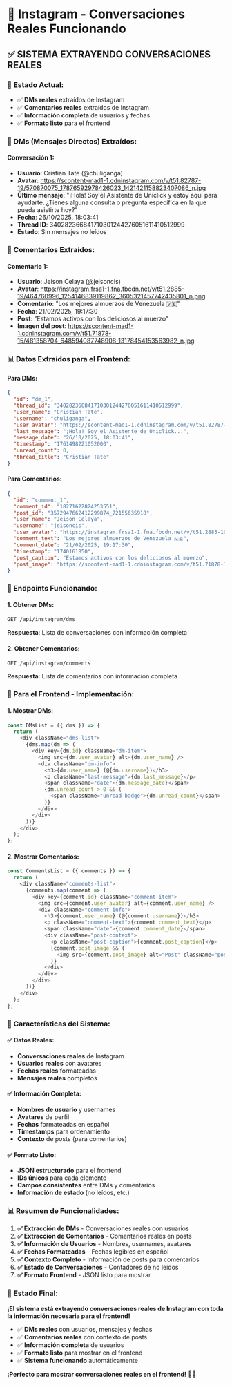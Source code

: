 # 📱 Instagram - Conversaciones Reales Funcionando

## ✅ **SISTEMA EXTRAYENDO CONVERSACIONES REALES**

### **🎯 Estado Actual:**
- ✅ **DMs reales** extraídos de Instagram
- ✅ **Comentarios reales** extraídos de Instagram
- ✅ **Información completa** de usuarios y fechas
- ✅ **Formato listo** para el frontend

### **💬 DMs (Mensajes Directos) Extraídos:**

#### **Conversación 1:**
- **Usuario**: Cristian Tate (@chuliganga)
- **Avatar**: https://scontent-mad1-1.cdninstagram.com/v/t51.82787-19/570870075_17876592978426023_1421421158823407086_n.jpg
- **Último mensaje**: "¡Hola! Soy el Asistente de Uniclick y estoy aquí para ayudarte. ¿Tienes alguna consulta o pregunta específica en la que pueda asistirte hoy?"
- **Fecha**: 26/10/2025, 18:03:41
- **Thread ID**: 340282366841710301244276051611410512999
- **Estado**: Sin mensajes no leídos

### **💬 Comentarios Extraídos:**

#### **Comentario 1:**
- **Usuario**: Jeison Celaya (@jeisoncis)
- **Avatar**: https://instagram.frsa1-1.fna.fbcdn.net/v/t51.2885-19/464760996_1254146839119862_3605321457742435801_n.png
- **Comentario**: "Los mejores almuerzos de Venezuela 🇻🇪"
- **Fecha**: 21/02/2025, 19:17:30
- **Post**: "Estamos activos con los deliciosos al muerzo"
- **Imagen del post**: https://scontent-mad1-1.cdninstagram.com/v/t51.71878-15/481358704_648594087748908_13178454153563982_n.jpg

### **📊 Datos Extraídos para el Frontend:**

#### **Para DMs:**
```json
{
  "id": "dm_1",
  "thread_id": "340282366841710301244276051611410512999",
  "user_name": "Cristian Tate",
  "username": "chuliganga",
  "user_avatar": "https://scontent-mad1-1.cdninstagram.com/v/t51.82787-19/570870075_17876592978426023_1421421158823407086_n.jpg",
  "last_message": "¡Hola! Soy el Asistente de Uniclick...",
  "message_date": "26/10/2025, 18:03:41",
  "timestamp": "1761498221052000",
  "unread_count": 0,
  "thread_title": "Cristian Tate"
}
```

#### **Para Comentarios:**
```json
{
  "id": "comment_1",
  "comment_id": "18271622824253551",
  "post_id": "3572947662412299874_72155635918",
  "user_name": "Jeison Celaya",
  "username": "jeisoncis",
  "user_avatar": "https://instagram.frsa1-1.fna.fbcdn.net/v/t51.2885-19/464760996_1254146839119862_3605321457742435801_n.png",
  "comment_text": "Los mejores almuerzos de Venezuela 🇻🇪",
  "comment_date": "21/02/2025, 19:17:30",
  "timestamp": "1740161850",
  "post_caption": "Estamos activos con los deliciosos al muerzo",
  "post_image": "https://scontent-mad1-1.cdninstagram.com/v/t51.71878-15/481358704_648594087748908_13178454153563982_n.jpg"
}
```

### **🚀 Endpoints Funcionando:**

#### **1. Obtener DMs:**
```bash
GET /api/instagram/dms
```
**Respuesta**: Lista de conversaciones con información completa

#### **2. Obtener Comentarios:**
```bash
GET /api/instagram/comments
```
**Respuesta**: Lista de comentarios con información completa

### **📱 Para el Frontend - Implementación:**

#### **1. Mostrar DMs:**
```javascript
const DMsList = ({ dms }) => {
  return (
    <div className="dms-list">
      {dms.map(dm => (
        <div key={dm.id} className="dm-item">
          <img src={dm.user_avatar} alt={dm.user_name} />
          <div className="dm-info">
            <h3>{dm.user_name} (@{dm.username})</h3>
            <p className="last-message">{dm.last_message}</p>
            <span className="date">{dm.message_date}</span>
            {dm.unread_count > 0 && (
              <span className="unread-badge">{dm.unread_count}</span>
            )}
          </div>
        </div>
      ))}
    </div>
  );
};
```

#### **2. Mostrar Comentarios:**
```javascript
const CommentsList = ({ comments }) => {
  return (
    <div className="comments-list">
      {comments.map(comment => (
        <div key={comment.id} className="comment-item">
          <img src={comment.user_avatar} alt={comment.user_name} />
          <div className="comment-info">
            <h3>{comment.user_name} (@{comment.username})</h3>
            <p className="comment-text">{comment.comment_text}</p>
            <span className="date">{comment.comment_date}</span>
            <div className="post-context">
              <p className="post-caption">{comment.post_caption}</p>
              {comment.post_image && (
                <img src={comment.post_image} alt="Post" className="post-image" />
              )}
            </div>
          </div>
        </div>
      ))}
    </div>
  );
};
```

### **🎯 Características del Sistema:**

#### **✅ Datos Reales:**
- **Conversaciones reales** de Instagram
- **Usuarios reales** con avatares
- **Fechas reales** formateadas
- **Mensajes reales** completos

#### **✅ Información Completa:**
- **Nombres de usuario** y usernames
- **Avatares** de perfil
- **Fechas** formateadas en español
- **Timestamps** para ordenamiento
- **Contexto** de posts (para comentarios)

#### **✅ Formato Listo:**
- **JSON estructurado** para el frontend
- **IDs únicos** para cada elemento
- **Campos consistentes** entre DMs y comentarios
- **Información de estado** (no leídos, etc.)

### **📊 Resumen de Funcionalidades:**

1. **✅ Extracción de DMs** - Conversaciones reales con usuarios
2. **✅ Extracción de Comentarios** - Comentarios reales en posts
3. **✅ Información de Usuarios** - Nombres, usernames, avatares
4. **✅ Fechas Formateadas** - Fechas legibles en español
5. **✅ Contexto Completo** - Información de posts para comentarios
6. **✅ Estado de Conversaciones** - Contadores de no leídos
7. **✅ Formato Frontend** - JSON listo para mostrar

### **🚀 Estado Final:**

**¡El sistema está extrayendo conversaciones reales de Instagram con toda la información necesaria para el frontend!**

- ✅ **DMs reales** con usuarios, mensajes y fechas
- ✅ **Comentarios reales** con contexto de posts
- ✅ **Información completa** de usuarios
- ✅ **Formato listo** para mostrar en el frontend
- ✅ **Sistema funcionando** automáticamente

**¡Perfecto para mostrar conversaciones reales en el frontend!** 🎉📱

